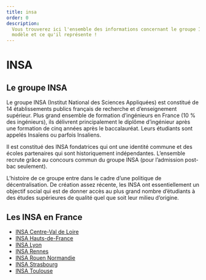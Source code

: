 ```yaml
---
title: insa
order: 0
description:
  Vous trouverez ici l'ensemble des informations concernant le groupe INSA, son
  modèle et ce qu'il représente !
---
```


# INSA

## Le groupe INSA

Le groupe INSA (Institut National des Sciences Appliquées) est constitué de 14
établissements publics français de recherche et d’enseignement supérieur. Plus
grand ensemble de formation d’ingénieurs en France (10 % des ingénieurs), ils
délivrent principalement le diplôme d’ingénieur après une formation de cinq
années après le baccalauréat. Leurs étudiants sont appelés Insaïens ou parfois
Insaliens.

Il est constitué des INSA fondatrices qui ont une identité commune et des écoles
partenaires qui sont historiquement indépendantes. L’ensemble recrute grâce au
concours commun du groupe INSA (pour l’admission post-bac seulement).

L’histoire de ce groupe entre dans le cadre d’une politique de décentralisation.
De création assez récente, les INSA ont essentiellement un objectif social qui
est de donner accès au plus grand nombre d’étudiants à des études supérieures de
qualité quel que soit leur milieu d’origine.

## Les INSA en France

- [INSA Centre-Val de Loire](https://www.groupe-insa.fr/decouvrir/nos-ecoles/insa-centre-val-de-loire)
- [INSA Hauts-de-France](https://www.groupe-insa.fr/decouvrir/nos-ecoles/insa-hauts-de-france)
- [INSA Lyon](https://www.groupe-insa.fr/decouvrir/nos-ecoles/insa-lyon)
- [INSA Rennes](https://www.groupe-insa.fr/decouvrir/nos-ecoles/insa-rennes)
- [INSA Rouen Normandie](https://www.groupe-insa.fr/decouvrir/nos-ecoles/insa-rouen-normandie)
- [INSA Strasbourg](https://www.groupe-insa.fr/decouvrir/nos-ecoles/insa-strasbourg)
- [INSA Toulouse](https://www.groupe-insa.fr/decouvrir/nos-ecoles/insa-toulouse)
